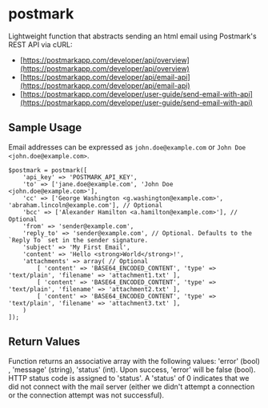 # postmark

Lightweight function that abstracts sending an html email using Postmark's REST API via cURL:

* [https://postmarkapp.com/developer/api/overview](https://postmarkapp.com/developer/api/overview)
* [https://postmarkapp.com/developer/api/email-api](https://postmarkapp.com/developer/api/email-api)
* [https://postmarkapp.com/developer/user-guide/send-email-with-api](https://postmarkapp.com/developer/user-guide/send-email-with-api)

## Sample Usage

Email addresses can be expressed as `john.doe@example.com` or `John Doe <john.doe@example.com>`.

```
$postmark = postmark([
    'api_key' => 'POSTMARK_API_KEY', 
    'to' => ['jane.doe@example.com', 'John Doe <john.doe@example.com>'],
    'cc' => ['George Washington <g.washington@example.com>', 'abraham.lincoln@example.com'], // Optional
    'bcc' => ['Alexander Hamilton <a.hamilton@example.com>'], // Optional
    'from' => 'sender@example.com',
    'reply_to' => 'sender@example.com', // Optional. Defaults to the `Reply To` set in the sender signature.
    'subject' => 'My First Email',
    'content' => 'Hello <strong>World</strong>!',
    'attachments' => array( // Optional	
        [ 'content' => 'BASE64_ENCODED_CONTENT', 'type' => 'text/plain', 'filename' => 'attachment1.txt' ], 
        [ 'content' => 'BASE64_ENCODED_CONTENT', 'type' => 'text/plain', 'filename' => 'attachment2.txt' ], 
        [ 'content' => 'BASE64_ENCODED_CONTENT', 'type' => 'text/plain', 'filename' => 'attachment3.txt' ], 
    )
]);
```
## Return Values
Function returns an associative array with the following values: 'error' (bool) , 'message' (string), 'status' (int). Upon success, 'error' will be false (bool). HTTP status code is assigned to 'status'. A 'status' of 0 indicates that we did not connect with the mail server (either we didn't attempt a connection or the connection attempt was not successful).
